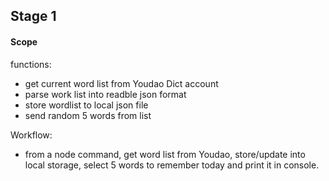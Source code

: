 ## Stage 1

#### Scope

functions:

- get current word list from Youdao Dict account
- parse work list into readble json format
- store wordlist to local json file
- send random 5 words from list

Workflow:

- from a node command, get word list from Youdao, store/update into local storage, select 5 words to remember today and print it in console.
